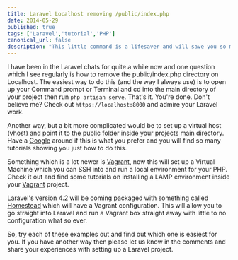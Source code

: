 ```yaml
---
title: Laravel Localhost removing /public/index.php
date: 2014-05-29
published: true
tags: ['Laravel','tutorial','PHP']
canonical_url: false
description: "This little command is a lifesaver and will save you so much time when switching and merging previous branches in your GIT workflow."
---
```


I have been in the Laravel chats for quite a while now and one question which I see regularly is how to remove the public/index.php directory on Localhost. The easiest way to do this (and the way I always use) is to open up your Command prompt or Terminal and cd into the main directory of your project then run `php artisan serve`. That's it. You're done. Don't believe me? Check out `https://localhost:8000` and admire your Laravel work.

Another way, but a bit more complicated would be to set up a virtual host (vhost) and point it to the public folder inside your projects main directory. Have a [Google](https://google.com) around if this is what you prefer and you will find so many tutorials showing you just how to do this.

Something which is a lot newer is [Vagrant](https://vagrantup.com), now this will set up a Virtual Machine which you can SSH into and run a local environment for your PHP. Check it out and find some tutorials on installing a LAMP environment inside your [Vagrant](https://vagrantup.com) project.

Laravel's version 4.2 will be coming packaged with something called [Homestead](https://laravel.com/docs/homestead) which will have a Vagrant configuration. This will allow you to go straight into Laravel and run a Vagrant box straight away with little to no configuration what so ever.

So, try each of these examples out and find out which one is easiest for you. If you have another way then please let us know in the comments and share your experiences with setting up a Laravel project.
